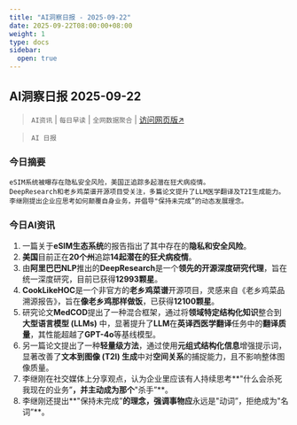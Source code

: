 ```yaml
---
title: "AI洞察日报 - 2025-09-22"
date: 2025-09-22T08:00:00+08:00
weight: 1
type: docs
sidebar:
  open: true
---
```


## AI洞察日报 2025-09-22

> `AI资讯` | `每日早读` | `全网数据聚合` | [访问网页版↗️](https://april8000.github.io/Hextra-AI-Insight-Daily/)


>  `AI 日报` 



### **今日摘要**

```
eSIM系统被曝存在隐私安全风险，美国正追踪多起潜在狂犬病疫情。
DeepResearch和老乡鸡菜谱开源项目受关注，多篇论文提升了LLM医学翻译及T2I生成能力。
李继刚提出企业应思考如何颠覆自身业务，并倡导"保持未完成”的动态发展理念。
```



### **今日AI资讯**

1.  一篇关于**eSIM生态系统**的报告指出了其中存在的**隐私和安全风险**。
2.  **美国**目前正在**20个州**追踪**14起潜在的狂犬病疫情**。
3.  由**阿里巴巴NLP**推出的**DeepResearch**是一个**领先的开源深度研究代理**，旨在统一深度研究，目前已获得**12993颗星**。
4.  **CookLikeHOC**是一个非官方的**老乡鸡菜谱**开源项目，灵感来自《老乡鸡菜品溯源报告》，旨在**像老乡鸡那样做饭**，已获得**12100颗星**。
5.  研究论文**MedCOD**提出了一种混合框架，通过将**领域特定结构化知识**整合到**大型语言模型 (LLMs)** 中，显著提升了**LLM**在**英译西医学翻译**任务中的**翻译质量**，其性能超越了**GPT-4o**等基线模型。
6.  另一篇论文提出了一种**轻量级方法**，通过使用**元组式结构化信息**增强提示词，显著改善了**文本到图像 (T2I) 生成**中对**空间关系**的捕捉能力，且不影响整体图像质量。
7.  李继刚在社交媒体上分享观点，认为企业里应该有人持续思考**"什么会杀死我现在的业务”**，并主动成为那个**"杀手”**。
8.  李继刚还提出**"保持未完成”**的理念，强调事物应**永远是"动词”，拒绝成为"名词”**。